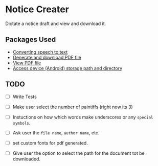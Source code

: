 # Notice Creater

Dictate a notice draft and view and download it.

## Packages Used

- [Converting speech to text](https://pub.dev/packages/speech_to_text)
- [Generate and download PDF file](https://pub.dev/packages/pdf)
- [View PDF file](https://pub.dev/packages/flutter_full_pdf_viewer)
- [Access device (Android) storage path and directory](https://pub.dev/packages/path_provider)

## TODO

- [ ] Write Tests
- [ ] Make user select the number of paintiffs (right now its 3)
- [ ] Instuctions on how which words make underscores or any `special symbols`.
- [ ] Ask user the `file name`, `author name`, etc.
- [ ] set custom fonts for pdf generated.
- [ ] Give user the option to select the path for the document tot be downloaded. 

